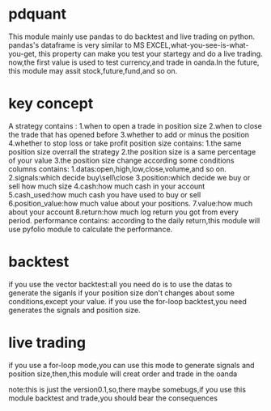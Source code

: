 # pdquant
This module mainly use pandas to do backtest and live trading on python.
pandas's dataframe is very similar to MS EXCEL,what-you-see-is-what-you-get,
this property can make you test your startegy and do a live trading.
now,the first value is used to test currency,and trade in oanda.In the future,
this module may assit stock,future,fund,and so on.
# key concept
A strategy contains :
1.when to open a trade in  position size
2.when to close the trade that has opened before
3.whether to add or minus the position
4.whether to stop loss or take profit
position size contains:
1.the same position size  overrall the strategy
2.the position size is a same percentage of your value 
3.the position size change according some conditions
columns contains:
1.datas:open,high,low,close,volume,and so on.
2.signals:which decide buy\sell\close
3.position:which decide we buy or sell how much size
4.cash:how much cash in your account
5.cash_used:how much cash you have used to buy or sell
6.position_value:how much value about your positions.
7.value:how much about your account
8.return:how much log return you got from every period.
performance contains:
according to the daily return,this module will use pyfolio module
to calculate the performance.
# backtest
if you use the vector backtest:all you need do is to use the datas to generate the siganls if your position size
don't changes about some conditions,except your value.
if you use the for-loop backtest,you need generates the signals and position size.
# live trading
if you use a for-loop mode,you can use this mode to generate signals and position size,then,this module will 
creat order and trade in the oanda

note:this is just the version0.1,so,there maybe somebugs,if you use this module backtest and trade,you should bear the consequences





